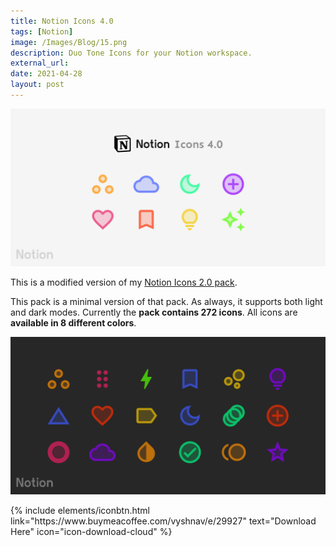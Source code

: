 ```yaml
---
title: Notion Icons 4.0
tags: [Notion]
image: /Images/Blog/15.png
description: Duo Tone Icons for your Notion workspace.
external_url: 
date: 2021-04-28
layout: post
---
```


![Notion Icons 4.0](/Images/Blog/15.png "Notion Icons 4.0")

This is a modified version of my [Notion Icons 2.0 pack](/blog/notion-icons-2-0).

This pack is a minimal version of that pack. As always, it supports both light and dark modes.
Currently the **pack contains 272 icons**. All icons are **available in 8 different colors**.

![Dark Mode](/Images/Blog/15-1.png "Notion Icons 4.0 - Dark")


<p class="text-center">
{% include elements/iconbtn.html link="https://www.buymeacoffee.com/vyshnav/e/29927" text="Download Here" icon="icon-download-cloud" %}
</p>